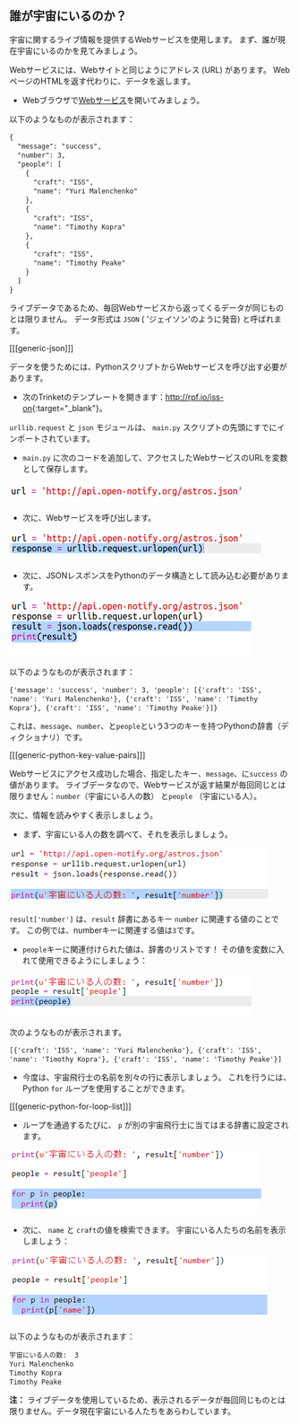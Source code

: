 ## 誰が宇宙にいるのか？

宇宙に関するライブ情報を提供するWebサービスを使用します。 まず、誰が現在宇宙にいるのかを見てみましょう。

Webサービスには、Webサイトと同じようにアドレス (URL) があります。 WebページのHTMLを返す代わりに、データを返します。

+ Webブラウザで<a href="http://api.open-notify.org/astros.json" target="_blank">Webサービス</a>を開いてみましょう。

以下のようなものが表示されます：

    {
      "message": "success",
      "number": 3,
      "people": [
        {
          "craft": "ISS",
          "name": "Yuri Malenchenko"
        },
        {
          "craft": "ISS",
          "name": "Timothy Kopra"
        },
        {
          "craft": "ISS",
          "name": "Timothy Peake"
        }
      ]
    }
    

ライブデータであるため、毎回Webサービスから返ってくるデータが同じものとは限りません。 データ形式は `JSON` ( 'ジェイソン'のように発音) と呼ばれます。

[[[generic-json]]]

データを使うためには、PythonスクリプトからWebサービスを呼び出す必要があります。

+ 次のTrinketのテンプレートを開きます：<http://rpf.io/iss-on>{:target="_blank"}。

`urllib.request` と `json` モジュールは、 `main.py` スクリプトの先頭にすでにインポートされています。

+ `main.py` に次のコードを追加して、アクセスしたWebサービスのURLを変数として保存します。

![スクリーンショット](images/iss-url.png)

+ 次に、Webサービスを呼び出します。

![スクリーンショット](images/iss-request.png)

+ 次に、JSONレスポンスをPythonのデータ構造として読み込む必要があります。

![スクリーンショット](images/iss-result.png)

以下のようなものが表示されます：

    {'message': 'success', 'number': 3, 'people': [{'craft': 'ISS', 'name': 'Yuri Malenchenko'}, {'craft': 'ISS', 'name': 'Timothy Kopra'}, {'craft': 'ISS', 'name': 'Timothy Peake'}]}
    

これは、`message`、`number`、と`people`という3つのキーを持つPythonの辞書（ディクショナリ）です。

[[[generic-python-key-value-pairs]]]

Webサービスにアクセス成功した場合、指定したキー、`message`、に`success` の値があります。 ライブデータなので、Webサービスが返す結果が毎回同じとは限りません：`number`（宇宙にいる人の数） と`people` （宇宙にいる人）。

次に、情報を読みやすく表示しましょう。

+ まず、宇宙にいる人の数を調べて、それを表示しましょう。

![スクリーンショット](images/iss-number.png)

`result['number']` は、`result` 辞書にあるキー `number` に関連する値のことです。 この例では、numberキーに関連する値は`3`です。

+ `people`キーに関連付けられた値は、辞書のリストです！ その値を変数に入れて使用できるようにしましょう：

![スクリーンショット](images/iss-people.png)

次のようなものが表示されます。

    [{'craft': 'ISS', 'name': 'Yuri Malenchenko'}, {'craft': 'ISS', 'name': 'Timothy Kopra'}, {'craft': 'ISS', 'name': 'Timothy Peake'}]
    

+ 今度は、宇宙飛行士の名前を別々の行に表示しましょう。 これを行うには、Python `for` ループを使用することができます。

[[[generic-python-for-loop-list]]]

+ ループを通過するたびに、 `p` が別の宇宙飛行士に当てはまる辞書に設定されます。

![スクリーンショット](images/iss-people-1a.png)

+ 次に、 `name` と `craft`の値を検索できます。 宇宙にいる人たちの名前を表示しましょう：

![スクリーンショット](images/iss-people-2.png)

以下のようなものが表示されます：

    宇宙にいる人の数:  3
    Yuri Malenchenko
    Timothy Kopra
    Timothy Peake
    

**注：** ライブデータを使用しているため、表示されるデータが毎回同じものとは限りません。データ現在宇宙にいる人たちをあらわしています。
